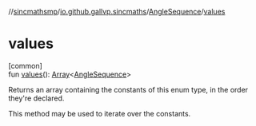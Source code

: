 //[sincmathsmp](../../../index.md)/[io.github.gallvp.sincmaths](../index.md)/[AngleSequence](index.md)/[values](values.md)

# values

[common]\
fun [values](values.md)(): [Array](https://kotlinlang.org/api/latest/jvm/stdlib/kotlin/-array/index.html)&lt;[AngleSequence](index.md)&gt;

Returns an array containing the constants of this enum type, in the order they're declared.

This method may be used to iterate over the constants.
